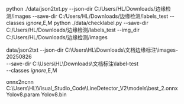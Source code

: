 


python ./data/json2txt.py --json-dir C:/Users/HL/Downloads/边缘检测/images --save-dir C:/Users/HL/Downloads/边缘检测/labels_test --classes _ignore_,E,M
python ./data/checklabel.py --save-dir C:/Users/HL/Downloads/边缘检测/labels_test --img_dir C:/Users/HL/Downloads/边缘检测/images


data/json2txt --json-dir C:\Users\HL\Downloads\文档边缘标注\images-20250826 \
--save-dir C:\Users\HL\Downloads\文档标注\label-test \
--classes _ignore_,E,M


onnx2ncnn C:\Users\HL\Visual_Studio_Code\LineDetector_V2\models\best_2.onnx Yolov8.param Yolov8.bin



